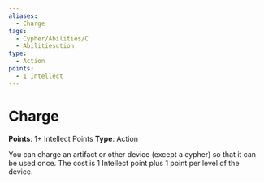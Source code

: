 ```yaml
---
aliases:
  - Charge
tags:
  - Cypher/Abilities/C
  - Abilitiesction
type:
  - Action
points:
  - 1 Intellect
---
```


# Charge

**Points**: 1+ Intellect Points
**Type**: Action

You can charge an artifact or other device (except a cypher) so that it can be used once. The cost is 1 Intellect point plus 1 point per level of the device.

